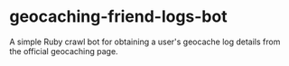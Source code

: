 # geocaching-friend-logs-bot
A simple Ruby crawl bot for obtaining a user's geocache log details from the official geocaching page.
